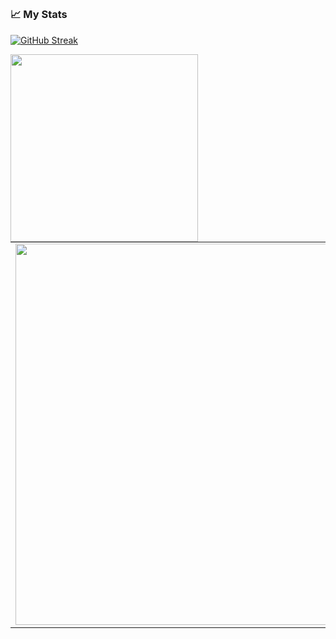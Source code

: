 ## 

### 📈 My Stats
[![GitHub Streak](https://streak-stats.demolab.com?user=takandrew&theme=modern-lilac2&hide_border=true&date_format=j%20M%5B%20Y%5D)](https://git.io/streak-stats)

<p align="center">
  <a width="300px" align="left" href="https://www.codewars.com/users/takandrew">
  <img width="300px" align="left" src="https://www.codewars.com/users/takandrew/badges/small">
  </a>
  <table>
  <tr>
      <td><img width="610px" align="center" src="https://github-readme-stats.vercel.app/api?username=takandrew&hide_border=true&count_private=true&include_all_commits=true&layout=compact&show_icons=true&theme=cobalt&icon_color=5194f0&bg_color=0d1117&locale=en" /></td>  
  <td><img width="500px" src="https://github-readme-stats.vercel.app/api/top-langs/?username=takandrew&langs_count=4&hide=css,scss&layout=compact&hide_border=true&theme=dark&icon_color=5194f0&bg_color=0d1117" /></td>
    </tr>    
</table>
</p> 
